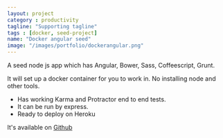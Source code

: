 ```yaml
---
layout: project
category : productivity
tagline: "Supporting tagline"
tags : [docker, seed-project]
name: "Docker angular seed"
image: "/images/portfolio/dockerangular.png"
---
```


A seed node js app which has Angular, Bower, Sass, Coffeescript, Grunt. 

It will set up a docker container for you to work in. No installing node and other tools.

* Has working Karma and Protractor end to end tests. 
* It can be run by express.
* Ready to deploy on Heroku

It's available on [Github](https://github.com/richardgill/dockered-angular-seed)
